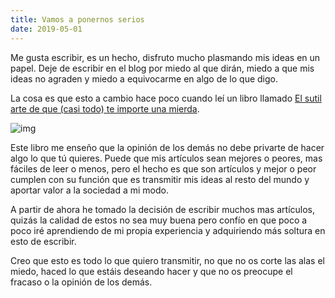 ```yaml
---
title: Vamos a ponernos serios
date: 2019-05-01
---
```


Me gusta escribir, es un hecho, disfruto mucho plasmando mis ideas en un papel. Deje de escribir en el blog por miedo al que dirán, miedo a que mis ideas no agraden y miedo a equivocarme en algo de lo que digo. 

La cosa es que esto a cambio hace poco cuando leí un libro llamado [El sutil arte de que (casi todo) te importe una mierda](https://www.amazon.es/SUTIL-ARTE-IMPORTE-MIERDA-HARPERCOLLINS/dp/8491392289). 

![img](https://librosparacambiardevida.com/wp-content/uploads/2018/06/el-sutil-arte-de-que-casi-todo-te-importe-una-mierda-header.png)

Este libro me enseño que la opinión de los demás no debe privarte de hacer algo lo que tú quieres. Puede que mis artículos sean mejores o peores, mas fáciles de leer o menos, pero el hecho es que son artículos y mejor o peor cumplen con su función que es transmitir mis ideas al resto del mundo y aportar valor a la sociedad a mi modo.

A partir de ahora he tomado la decisión de escribir muchos mas artículos, quizás la calidad de estos no sea muy buena pero confío en que poco a poco iré aprendiendo de mi propia experiencia y adquiriendo más soltura en esto de escribir.

Creo que esto es todo lo que quiero transmitir, no que no os corte las alas el miedo, haced lo que estáis deseando hacer y que no os preocupe el fracaso o la opinión de los demás.
